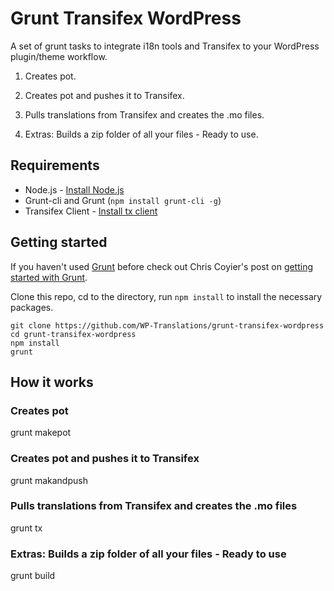 # Grunt Transifex WordPress #

A set of grunt tasks to integrate i18n tools and Transifex to your WordPress plugin/theme workflow.

1. Creates pot.

2. Creates pot and pushes it to Transifex.

3. Pulls translations from Transifex and creates the .mo files.

4. Extras: Builds a zip folder of all your files - Ready to use.

## Requirements

* Node.js - [Install Node.js](https://github.com/joyent/node/wiki/Installing-Node.js-via-package-manager)
* Grunt-cli and Grunt (`npm install grunt-cli -g`)
* Transifex Client - [Install tx client](http://docs.transifex.com/developer/client/setup)

## Getting started

If you haven't used [Grunt](http://gruntjs.com/) before check out Chris Coyier's post on [getting started with Grunt](http://24ways.org/2013/grunt-is-not-weird-and-hard/).

Clone this repo, cd to the directory, run `npm install` to install the necessary packages.

```
git clone https://github.com/WP-Translations/grunt-transifex-wordpress
cd grunt-transifex-wordpress
npm install
grunt
```

## How it works

### Creates pot

grunt makepot

### Creates pot and pushes it to Transifex

grunt makandpush

### Pulls translations from Transifex and creates the .mo files

grunt tx

### Extras: Builds a zip folder of all your files - Ready to use

grunt build
